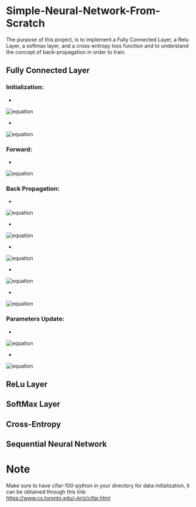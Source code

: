 # Simple-Neural-Network-From-Scratch
The purpose of this project, is to implement a Fully Connected Layer, a Relu Layer, a softmax layer, and a cross-entropy loss function and to understand the concept of back-propagation in order to train.

## Fully Connected Layer

### Initialization:

  -
  ![equation](https://latex.codecogs.com/svg.image?W%20%5Cmapsto%20N(0,%20%5Csqrt%7B%5Cfrac%7B2%7D%7Bn_%7Bi%7D&plus;n_%7Bo%7D%7D%7D))

  -
  ![equation](https://latex.codecogs.com/svg.image?b%20%5Cmapsto%200)

### Forward:

  -
  ![equation](https://latex.codecogs.com/svg.image?f_%7Bfull%7D(x_%7Bi%7D)%20=%20x_%7Bi%7DW%5E%7BT%7D%20&plus;%20b)
  
### Back Propagation:

  -
  ![equation](https://latex.codecogs.com/svg.image?%5Cfrac%7B%5Cpartial%20f_%7Bfull%7D%7D%7B%5Cpartial%20x_%7Bi%7D%7D%20=%20W)
  
  -
  ![equation](https://latex.codecogs.com/svg.image?%5Cfrac%7B%5Cpartial%20f_%7Bfull%7D%7D%7B%5Cpartial%20b%7D%20=%20I_%7Bn0%7D)
  
  -
  ![equation](https://latex.codecogs.com/svg.image?%5Cfrac%7B%5Cpartial%20l%7D%7B%5Cpartial%20x_%7Bi%7D%5E%7Bl%7D%7D%20=%20%5Cfrac%7B%5Cpartial%20l%7D%7B%5Cpartial%20x_%7Bi%7D%5E%7Bl&plus;1%7D%7D%20W%5E%7Bl%7D)
  
  -
  ![equation](https://latex.codecogs.com/svg.image?%5Cfrac%7B%5Cpartial%20l%7D%7B%5Cpartial%20W%5E%7Bl%7D%7D%20=%20%5Csum_%7Bi%7D(%5Cfrac%7B%5Cpartial%20l%7D%7B%5Cpartial%20x_%7Bi%7D%5E%7Bl&plus;1%7D%7D)%5E%7BT%7D%20x_%7Bi%7D%5E%7Bl%7D)
  
  -
  ![equation](https://latex.codecogs.com/svg.image?%5Cfrac%7B%5Cpartial%20l%7D%7B%5Cpartial%20b%5E%7Bl%7D%7D%20=%20%5Csum_%7Bi%7D(%5Cfrac%7B%5Cpartial%20l%7D%7B%5Cpartial%20x_%7Bi%7D%5E%7Bl&plus;1%7D%7D))
  
### Parameters Update:

  -
  ![equation](https://latex.codecogs.com/svg.image?b%5E%7B'%7D%20=%20b%20-%20%5Ceta%20(%5Cfrac%7B%5Cpartial%20l%7D%7B%5Cpartial%20b%7D))

  -
  ![equation](https://latex.codecogs.com/svg.image?W%5E%7B'%7D%20=%20W%20-%20%5Ceta%20(%5Cfrac%7B%5Cpartial%20l%7D%7B%5Cpartial%20W%7D))

## ReLu Layer


## SoftMax Layer


## Cross-Entropy


## Sequential Neural Network


# Note

Make sure to have cifar-100-python in your directory for data initialization, it can be obtained through this link:
https://www.cs.toronto.edu/~kriz/cifar.html

